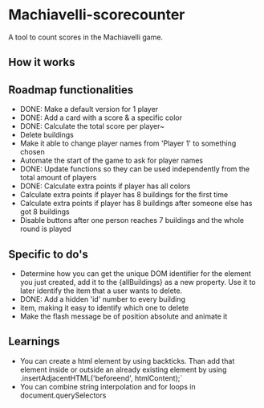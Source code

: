# Machiavelli-scorecounter

A tool to count scores in the Machiavelli game.

## How it works

## Roadmap functionalities

- DONE: Make a default version for 1 player
- DONE: Add a card with a score & a specific color
- DONE: Calculate the total score per player~
- Delete buildings
- Make it able to change player names from 'Player 1' to something chosen
- Automate the start of the game to ask for player names
- DONE: Update functions so they can be used independently from the total amount of players
- DONE: Calculate extra points if player has all colors
- Calculate extra points if player has 8 buildings for the first time
- Calculate extra points if player has 8 buildings after someone else has got 8 buildings
- Disable buttons after one person reaches 7 buildings and the whole round is played

## Specific to do's

- Determine how you can get the unique DOM identifier for the element you just created, add it to the {allBuildings} as a new property. Use it to later identify the item that a user wants to delete.
- DONE: Add a hidden 'id' number to every building <li> item, making it easy to identify which one to delete
- Make the flash message be of position absolute and animate it

## Learnings

- You can create a html element by using backticks. Than add that element inside or outside an already existing element by using .insertAdjacentHTML('beforeend', htmlContent);`
- You can combine string interpolation and for loops in document.querySelectors
